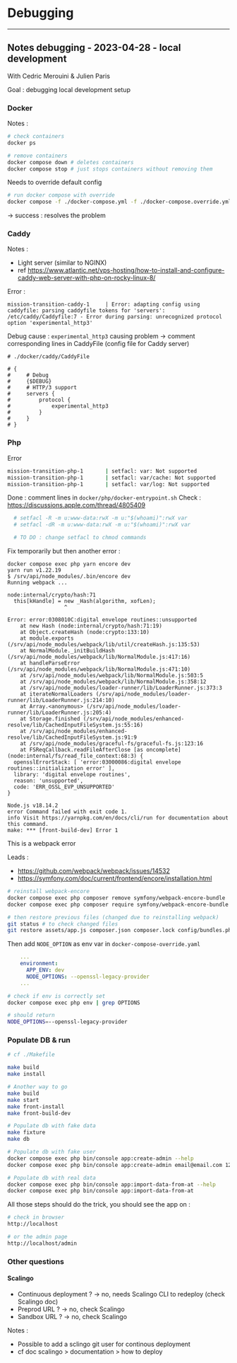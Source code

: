 # Debugging

---

## Notes debugging - 2023-04-28 - local development

With Cedric Merouini & Julien Paris

Goal : debugging local development setup


### Docker

Notes :

```bash
# check containers
docker ps

# remove containers
docker compose down # deletes containers
docker compose stop # just stops containers without removing them
```

Needs to override default config

```bash
# run docker compose with override
docker compose -f ./docker-compose.yml -f ./docker-compose.override.yml up
```

$\to$ success : resolves the problem



### Caddy

Notes :

- Light server (similar to NGINX)
- ref https://www.atlantic.net/vps-hosting/how-to-install-and-configure-caddy-web-server-with-php-on-rocky-linux-8/

Error :

```
mission-transition-caddy-1     | Error: adapting config using caddyfile: parsing caddyfile tokens for 'servers': /etc/caddy/Caddyfile:7 - Error during parsing: unrecognized protocol option 'experimental_http3' 
```

Debug cause : `experimental_http3` causing problem
$\to$ comment corresponding lines in CaddyFile (config file for Caddy server)

```
# ./docker/caddy/CaddyFile

# {
#     # Debug
#     {$DEBUG}
#     # HTTP/3 support
#     servers {
#         protocol {
#             experimental_http3
#         }
#     }
# }
```

### Php 

Error 

```bash
mission-transition-php-1       | setfacl: var: Not supported
mission-transition-php-1       | setfacl: var/cache: Not supported
mission-transition-php-1       | setfacl: var/log: Not supported
```

Done : comment lines in `docker/php/docker-entrypoint.sh`
Check : https://discussions.apple.com/thread/4805409

```sh
  # setfacl -R -m u:www-data:rwX -m u:"$(whoami)":rwX var
  # setfacl -dR -m u:www-data:rwX -m u:"$(whoami)":rwX var

  # TO DO : change setfacl to chmod commands
```

Fix temporarily but then another error :

```
docker compose exec php yarn encore dev
yarn run v1.22.19
$ /srv/api/node_modules/.bin/encore dev
Running webpack ...

node:internal/crypto/hash:71
  this[kHandle] = new _Hash(algorithm, xofLen);
                  ^

Error: error:0308010C:digital envelope routines::unsupported
    at new Hash (node:internal/crypto/hash:71:19)
    at Object.createHash (node:crypto:133:10)
    at module.exports (/srv/api/node_modules/webpack/lib/util/createHash.js:135:53)
    at NormalModule._initBuildHash (/srv/api/node_modules/webpack/lib/NormalModule.js:417:16)
    at handleParseError (/srv/api/node_modules/webpack/lib/NormalModule.js:471:10)
    at /srv/api/node_modules/webpack/lib/NormalModule.js:503:5
    at /srv/api/node_modules/webpack/lib/NormalModule.js:358:12
    at /srv/api/node_modules/loader-runner/lib/LoaderRunner.js:373:3
    at iterateNormalLoaders (/srv/api/node_modules/loader-runner/lib/LoaderRunner.js:214:10)
    at Array.<anonymous> (/srv/api/node_modules/loader-runner/lib/LoaderRunner.js:205:4)
    at Storage.finished (/srv/api/node_modules/enhanced-resolve/lib/CachedInputFileSystem.js:55:16)
    at /srv/api/node_modules/enhanced-resolve/lib/CachedInputFileSystem.js:91:9
    at /srv/api/node_modules/graceful-fs/graceful-fs.js:123:16
    at FSReqCallback.readFileAfterClose [as oncomplete] (node:internal/fs/read_file_context:68:3) {
  opensslErrorStack: [ 'error:03000086:digital envelope routines::initialization error' ],
  library: 'digital envelope routines',
  reason: 'unsupported',
  code: 'ERR_OSSL_EVP_UNSUPPORTED'
}

Node.js v18.14.2
error Command failed with exit code 1.
info Visit https://yarnpkg.com/en/docs/cli/run for documentation about this command.
make: *** [front-build-dev] Error 1
```

This is a webpack error

Leads : 

- https://github.com/webpack/webpack/issues/14532
- https://symfony.com/doc/current/frontend/encore/installation.html

```bash
# reinstall webpack-encore
docker compose exec php composer remove symfony/webpack-encore-bundle
docker compose exec php composer require symfony/webpack-encore-bundle

# then restore previous files (changed due to reinstalling webpack)
git status # to check changed files
git restore assets/app.js composer.json composer.lock config/bundles.php symfony.lock yarn.lock package.json config/packages/webpack_encore.yaml

```

Then add `NODE_OPTION` as env var in `docker-compose-override.yaml`

```yaml
    ...
    environment:
      APP_ENV: dev
      NODE_OPTIONS: --openssl-legacy-provider
    ...
```

```bash
# check if env is correctly set
docker compose exec php env | grep OPTIONS 

# should return
NODE_OPTIONS=--openssl-legacy-provider
```

### Populate DB & run 

```bash
# cf ./Makefile

make build
make install

# Another way to go
make build
make start
make front-install
make front-build-dev

# Populate db with fake data
make fixture
make db

# Populate db with fake user
docker compose exec php bin/console app:create-admin --help
docker compose exec php bin/console app:create-admin email@email.com 12345

# Populate db with real data
docker compose exec php bin/console app:import-data-from-at --help
docker compose exec php bin/console app:import-data-from-at


```

All those steps should do the trick, you should see the app on :

```bash
# check in browser
http://localhost

# or the admin page
http://localhost/admin
```

### Other questions

#### Scalingo

- Continuous deployment ? $\to$ no, needs Scalingo CLI to redeploy (check Scalingo doc)
- Preprod URL ? $\to$ no, check Scalingo
- Sandbox URL ? $\to$ no, check Scalingo

Notes :

- Possible to add a sclingo git user for continous deployment
- cf doc scalingo > documentation > how to deploy
